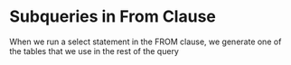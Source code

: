 # Subqueries in From Clause

When we run a select statement in the FROM clause, we generate one of the tables that we use in the rest of the query